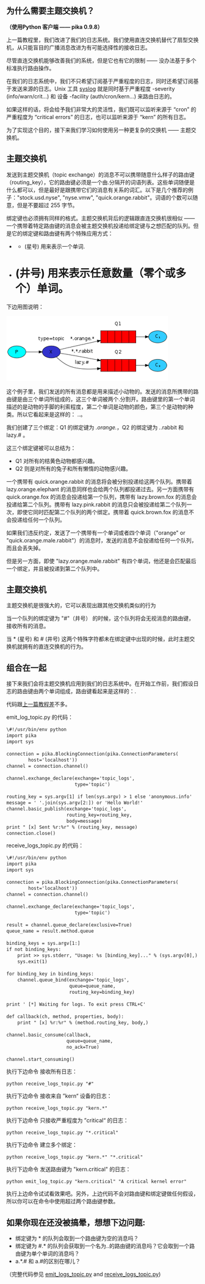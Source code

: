 ## 为什么需要主题交换机？

**（使用Python 客户端 —— pika 0.9.8）**

上一篇教程里，我们改进了我们的日志系统。我们使用直连交换机替代了扇型交换机，从只能盲目的广播消息改进为有可能选择性的接收日志。

尽管直连交换机能够改善我们的系统，但是它也有它的限制 —— 没办法基于多个标准执行路由操作。

在我们的日志系统中，我们不只希望订阅基于严重程度的日志，同时还希望订阅基于发送来源的日志。Unix 工具 [syslog](http://en.wikipedia.org/wiki/Syslog) 就是同时基于严重程度 -severity (info/warn/crit...) 和 设备 -facility (auth/cron/kern...) 来路由日志的。

如果这样的话，将会给予我们非常大的灵活性，我们既可以监听来源于 “cron” 的严重程度为 “critical errors” 的日志，也可以监听来源于 “kern” 的所有日志。

为了实现这个目的，接下来我们学习如何使用另一种更复杂的交换机 —— 主题交换机。

## 主题交换机

发送到主题交换机（topic exchange）的消息不可以携带随意什么样子的路由键（routing_key），它的路由键必须是一个由.分隔开的词语列表。这些单词随便是什么都可以，但是最好是跟携带它们的消息有关系的词汇。以下是几个推荐的例子："stock.usd.nyse", "nyse.vmw", "quick.orange.rabbit"。词语的个数可以随意，但是不要超过 255 字节。

绑定键也必须拥有同样的格式。主题交换机背后的逻辑跟直连交换机很相似 —— 一个携带着特定路由键的消息会被主题交换机投递给绑定键与之想匹配的队列。但是它的绑定键和路由键有两个特殊应用方式：

- * (星号) 用来表示一个单词.
- # (井号) 用来表示任意数量（零个或多个）单词。  

下边用图说明：  
   
![](images/15.png) 

这个例子里，我们发送的所有消息都是用来描述小动物的。发送的消息所携带的路由键是由三个单词所组成的，这三个单词被两个.分割开。路由键里的第一个单词描述的是动物的手脚的利索程度，第二个单词是动物的颜色，第三个是动物的种类。所以它看起来是这样的： <celerity>.<colour>.<species>。

我们创建了三个绑定：Q1 的绑定键为 *.orange.*，Q2 的绑定键为 *.*.rabbit 和 lazy.# 。

这三个绑定键被可以总结为：

- Q1 对所有的桔黄色动物都感兴趣。
- Q2 则是对所有的兔子和所有懒惰的动物感兴趣。  

一个携带有 quick.orange.rabbit 的消息将会被分别投递给这两个队列。携带着 lazy.orange.elephant 的消息同样也会给两个队列都投递过去。另一方面携带有 quick.orange.fox 的消息会投递给第一个队列，携带有 lazy.brown.fox 的消息会投递给第二个队列。携带有 lazy.pink.rabbit 的消息只会被投递给第二个队列一次，即使它同时匹配第二个队列的两个绑定。携带着 quick.brown.fox 的消息不会投递给任何一个队列。

如果我们违反约定，发送了一个携带有一个单词或者四个单词（"orange" or "quick.orange.male.rabbit"）的消息时，发送的消息不会投递给任何一个队列，而且会丢失掉。

但是另一方面，即使 "lazy.orange.male.rabbit" 有四个单词，他还是会匹配最后一个绑定，并且被投递到第二个队列中。

## 主题交换机

主题交换机是很强大的，它可以表现出跟其他交换机类似的行为

当一个队列的绑定键为 "#"（井号） 的时候，这个队列将会无视消息的路由键，接收所有的消息。

当 * (星号) 和 # (井号) 这两个特殊字符都未在绑定键中出现的时候，此时主题交换机就拥有的直连交换机的行为。

## 组合在一起

接下来我们会将主题交换机应用到我们的日志系统中。在开始工作前，我们假设日志的路由键由两个单词组成，路由键看起来是这样的：<facility>.<severity>

代码跟[上一篇教程差](http://rabbitmq.mr-ping.com/zh_CN/latest/tutorials_with_python/[5]Topics/)不多。

emit\_log\_topic.py 的代码：
  
```
\#!/usr/bin/env python
import pika
import sys

connection = pika.BlockingConnection(pika.ConnectionParameters(
        host='localhost'))
channel = connection.channel()

channel.exchange_declare(exchange='topic_logs',
                         type='topic')

routing_key = sys.argv[1] if len(sys.argv) > 1 else 'anonymous.info'
message = ' '.join(sys.argv[2:]) or 'Hello World!'
channel.basic_publish(exchange='topic_logs',
                      routing_key=routing_key,
                      body=message)
print " [x] Sent %r:%r" % (routing_key, message)
connection.close()  
```  

receive\_logs\_topic.py 的代码：
  
```
\#!/usr/bin/env python
import pika
import sys

connection = pika.BlockingConnection(pika.ConnectionParameters(
        host='localhost'))
channel = connection.channel()

channel.exchange_declare(exchange='topic_logs',
                         type='topic')

result = channel.queue_declare(exclusive=True)
queue_name = result.method.queue

binding_keys = sys.argv[1:]
if not binding_keys:
    print >> sys.stderr, "Usage: %s [binding_key]..." % (sys.argv[0],)
    sys.exit(1)

for binding_key in binding_keys:
    channel.queue_bind(exchange='topic_logs',
                       queue=queue_name,
                       routing_key=binding_key)

print ' [*] Waiting for logs. To exit press CTRL+C'

def callback(ch, method, properties, body):
    print " [x] %r:%r" % (method.routing_key, body,)

channel.basic_consume(callback,
                      queue=queue_name,
                      no_ack=True)

channel.start_consuming()  
```  

执行下边命令 接收所有日志：  
    
```
python receive_logs_topic.py "#"
```  

执行下边命令 接收来自 ”kern“ 设备的日志：   
 
```
python receive_logs_topic.py "kern.*"
```  

执行下边命令 只接收严重程度为 ”critical“ 的日志：  
  
```
python receive_logs_topic.py "*.critical"
```  

执行下边命令 建立多个绑定：  
  
```
python receive_logs_topic.py "kern.*" "*.critical"
```   

执行下边命令 发送路由键为 "kern.critical" 的日志：  
  
```
python emit_log_topic.py "kern.critical" "A critical kernel error"  
```  

执行上边命令试试看效果吧。另外，上边代码不会对路由键和绑定键做任何假设，所以你可以在命令中使用超过两个路由键参数。

## 如果你现在还没被搞晕，想想下边问题:

- 绑定键为 * 的队列会取到一个路由键为空的消息吗？
- 绑定键为 #.* 的队列会获取到一个名为..的路由键的消息吗？它会取到一个路由键为单个单词的消息吗？
- a.*.# 和 a.#的区别在哪儿？   

（完整代码参见 [emit\_logs\_topic.py](https://github.com/rabbitmq/rabbitmq-tutorials/blob/master/python/emit_log_topic.py) and [receive\_logs\_topic.py](https://github.com/rabbitmq/rabbitmq-tutorials/blob/master/python/receive_logs_topic.py))